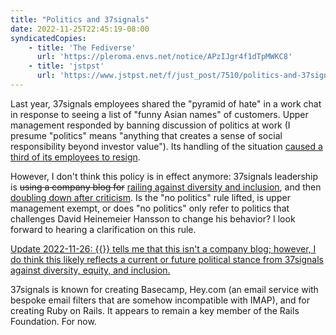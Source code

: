 ```yaml
---
title: "Politics and 37signals"
date: 2022-11-25T22:45:19-08:00
syndicatedCopies:
    - title: 'The Fediverse'
      url: 'https://pleroma.envs.net/notice/APzIJgr4f1dTpMWKC8'
    - title: 'jstpst'
      url: 'https://www.jstpst.net/f/just_post/7510/politics-and-37signals'
---
```

Last year, 37signals employees shared the "pyramid of hate" in a work chat in response to seeing a list of "funny Asian names" of customers. Upper management responded by banning discussion of politics at work (I presume "politics" means "anything that creates a sense of social responsibility beyond investor value"). Its handling of the situation [caused a third of its employees to resign](https://www.nytimes.com/2021/04/30/technology/basecamp-politics-ban-resignations.html).

However, I don't think this policy is in effect anymore: 37signals leadership is <del cite="https://dragonscave.space/@miki/109411822474469057">using a company blog for</del> [railing against diversity and inclusion](https://world.hey.com/dhh/the-waning-days-of-dei-s-dominance-9a5b656c), and then [doubling down after criticism](https://world.hey.com/dhh/we-must-say-no-to-these-people-e0fb301c). Is the "no politics" rule lifted, is upper management exempt, or does "no politics" only refer to politics that challenges David Heinemeier Hansson to change his behavior? I look forward to hearing a clarification on this rule.

<ins itemprop="correction" itemscope="" itemtype="https://schema.org/CorrectionComment" cite="https://dragonscave.space/@miki/109411822474469057">Update <time itemprop="datePublished">2022-11-26</time>: <span itemprop="text">{{<indieweb-person name="Mikołaj Hołysz" itemprop="mentions" url="https://dragonscave.space/@miki">}} tells me that [this isn't a company blog](https://dragonscave.space/@miki/109411822474469057); however, I do think this likely reflects a current or future political stance from 37signals against diversity, equity, and inclusion.</span></ins>

37signals is known for creating Basecamp, Hey.com (an email service with bespoke email filters that are somehow incompatible with IMAP), and for creating Ruby on Rails. It appears to remain a key member of the Rails Foundation. For now.

